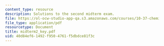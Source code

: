 ```yaml
---
content_type: resource
description: Solutions to the second midterm exam.
file: https://ol-ocw-studio-app-qa.s3.amazonaws.com/courses/10-37-chemical-and-biological-reaction-engineering-spring-2007/40d84ef61492f9504761f5dbdce81f3c_midterm2_key.pdf
file_type: application/pdf
resourcetype: Document
title: midterm2_key.pdf
uid: 40d84ef6-1492-f950-4761-f5dbdce81f3c
---
```

